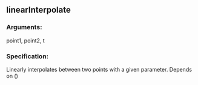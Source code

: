 ## linearInterpolate
### Arguments: 
point1, point2, t
### Specification: 
Linearly interpolates between two points with a given parameter. Depends on ()
